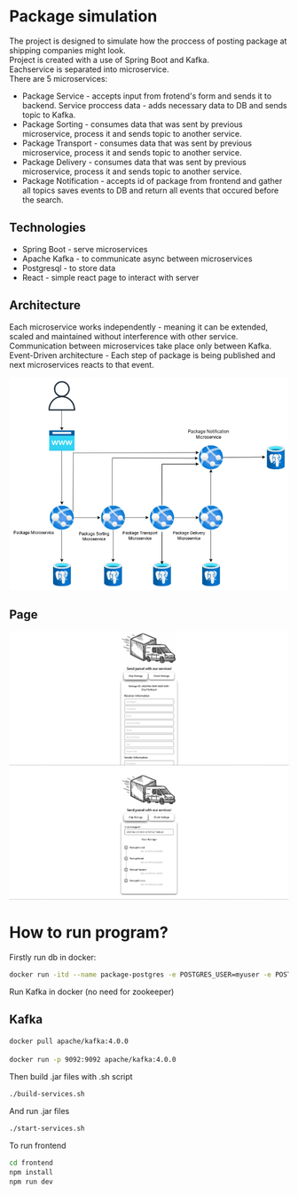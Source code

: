 # Package simulation

The project is designed to simulate how the proccess of posting package at shipping companies might look.<br>
Project is created with a use of Spring Boot and Kafka. <br>
Eachservice is separated into microservice. <br>
There are 5 microservices:

- Package Service - accepts input from frotend's form and sends it to backend. Service proccess data - adds necessary data to DB and sends topic to Kafka.
- Package Sorting - consumes data that was sent by previous microservice, process it and sends topic to another service.
- Package Transport - consumes data that was sent by previous microservice, process it and sends topic to another service.
- Package Delivery - consumes data that was sent by previous microservice, process it and sends topic to another service.
- Package Notification - accepts id of package from frontend and gather all topics saves events to DB and return all events that occured before the search.

## Technologies

- Spring Boot - serve microservices
- Apache Kafka - to communicate async between microservices
- Postgresql - to store data
- React - simple react page to interact with server

## Architecture

Each microservice works independently - meaning it can be extended, scaled and maintained without interference with other service. <br>
Communication between microservices take place only between Kafka. <br>
Event-Driven architecture - Each step of package is being published and next microservices reacts to that event.

![Graph](graphs/graph.png)

## Page

![Page1](graphs/page1.png)
![Page2](graphs/page2.png)

# How to run program?

Firstly run db in docker:

```bash
docker run -itd --name package-postgres -e POSTGRES_USER=myuser -e POSTGRES_PASSWORD=mypassword -p 5432:5432 -d postgres
```

Run Kafka in docker (no need for zookeeper)

## Kafka

```bash
docker pull apache/kafka:4.0.0

docker run -p 9092:9092 apache/kafka:4.0.0
```

Then build .jar files with .sh script

```bash
./build-services.sh
```

And run .jar files

```bash
./start-services.sh
```

To run frontend

```bash
cd frontend
npm install
npm run dev
```
